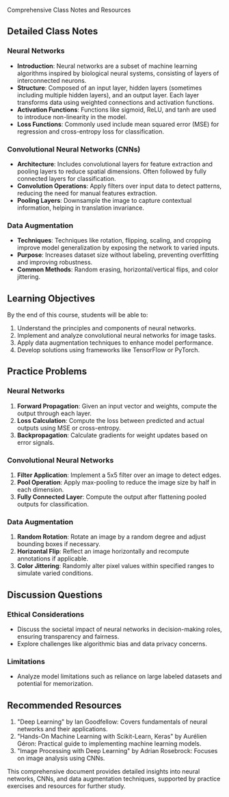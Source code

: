 Comprehensive Class Notes and Resources

## Detailed Class Notes

### Neural Networks
- **Introduction**: Neural networks are a subset of machine learning algorithms inspired by biological neural systems, consisting of layers of interconnected neurons.
- **Structure**: Composed of an input layer, hidden layers (sometimes including multiple hidden layers), and an output layer. Each layer transforms data using weighted connections and activation functions.
- **Activation Functions**: Functions like sigmoid, ReLU, and tanh are used to introduce non-linearity in the model.
- **Loss Functions**: Commonly used include mean squared error (MSE) for regression and cross-entropy loss for classification.

### Convolutional Neural Networks (CNNs)
- **Architecture**: Includes convolutional layers for feature extraction and pooling layers to reduce spatial dimensions. Often followed by fully connected layers for classification.
- **Convolution Operations**: Apply filters over input data to detect patterns, reducing the need for manual features extraction.
- **Pooling Layers**: Downsample the image to capture contextual information, helping in translation invariance.

### Data Augmentation
- **Techniques**: Techniques like rotation, flipping, scaling, and cropping improve model generalization by exposing the network to varied inputs.
- **Purpose**: Increases dataset size without labeling, preventing overfitting and improving robustness.
- **Common Methods**: Random erasing, horizontal/vertical flips, and color jittering.

## Learning Objectives
By the end of this course, students will be able to:
1. Understand the principles and components of neural networks.
2. Implement and analyze convolutional neural networks for image tasks.
3. Apply data augmentation techniques to enhance model performance.
4. Develop solutions using frameworks like TensorFlow or PyTorch.

## Practice Problems

### Neural Networks
1. **Forward Propagation**: Given an input vector and weights, compute the output through each layer.
2. **Loss Calculation**: Compute the loss between predicted and actual outputs using MSE or cross-entropy.
3. **Backpropagation**: Calculate gradients for weight updates based on error signals.

### Convolutional Neural Networks
1. **Filter Application**: Implement a 5x5 filter over an image to detect edges.
2. **Pool Operation**: Apply max-pooling to reduce the image size by half in each dimension.
3. **Fully Connected Layer**: Compute the output after flattening pooled outputs for classification.

### Data Augmentation
1. **Random Rotation**: Rotate an image by a random degree and adjust bounding boxes if necessary.
2. **Horizontal Flip**: Reflect an image horizontally and recompute annotations if applicable.
3. **Color Jittering**: Randomly alter pixel values within specified ranges to simulate varied conditions.

## Discussion Questions

### Ethical Considerations
- Discuss the societal impact of neural networks in decision-making roles, ensuring transparency and fairness.
- Explore challenges like algorithmic bias and data privacy concerns.

### Limitations
- Analyze model limitations such as reliance on large labeled datasets and potential for memorization.

## Recommended Resources
1. "Deep Learning" by Ian Goodfellow: Covers fundamentals of neural networks and their applications.
2. "Hands-On Machine Learning with Scikit-Learn, Keras" by Aurélien Géron: Practical guide to implementing machine learning models.
3. "Image Processing with Deep Learning" by Adrian Rosebrock: Focuses on image analysis using CNNs.

This comprehensive document provides detailed insights into neural networks, CNNs, and data augmentation techniques, supported by practice exercises and resources for further study.